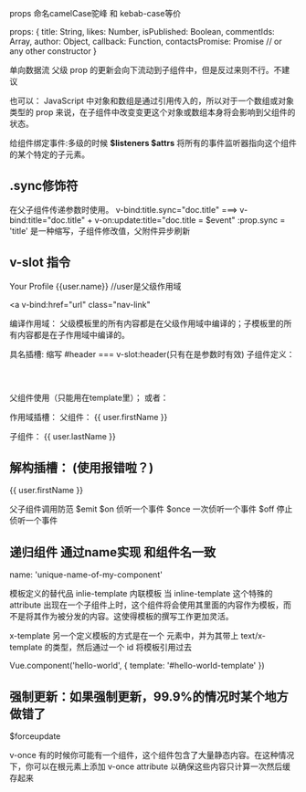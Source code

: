 props 命名camelCase驼峰 和 kebab-case等价

props: {
  title: String,
  likes: Number,
  isPublished: Boolean,
  commentIds: Array,
  author: Object,
  callback: Function,
  contactsPromise: Promise // or any other constructor
}

单向数据流
父级 prop 的更新会向下流动到子组件中，但是反过来则不行。不建议

也可以：
 JavaScript 中对象和数组是通过引用传入的，所以对于一个数组或对象类型的 prop 来说，在子组件中改变变更这个对象或数组本身将会影响到父组件的状态。

给组件绑定事件:多级的时候
**$listeners $attrs**  将所有的事件监听器指向这个组件的某个特定的子元素。

## .sync修饰符

在父子组件传递参数时使用。
v-bind:title.sync="doc.title" ===>  v-bind:title="doc.title"  + v-on:update:title="doc.title = $event"
:prop.sync = 'title' 是一种缩写，子组件修改值，父附件异步刷新 

## v-slot 指令
<!-- 父组件 -->
<navigation-link url="/profile">
  Your Profile {{user.name}} //user是父级作用域
</navigation-link>

<!-- 子组件 -->
<a
  v-bind:href="url"
  class="nav-link"
>
  <slot></slot>
</a>

编译作用域：
父级模板里的所有内容都是在父级作用域中编译的；子模板里的所有内容都是在子作用域中编译的。

具名插槽:  缩写 #header === v-slot:header(只有在是参数时有效)
子组件定义：<header>  <slot name="header"></slot> </header>
父组件使用（只能用在template里）；<base-layout> <template v-slot:header>  <h1>xxx</h1>  </template> </base-layout>
或者：                     <slot name="header"></slot>

作用域插槽：
父组件：
<current-user>
  {{ user.firstName }}
</current-user>

<current-user>
  <template v-slot:default="slotProps">
    {{ slotProps.user.firstName }}
  </template>
</current-user>
子组件：
<span>
  <slot v-bind:user='user'>{{ user.lastName }}</slot>
</span>

## 解构插槽： (使用报错啦？)
<current-user v-slot="{ user }">
  {{ user.firstName }}
</current-user>


父子组件调用防范
$emit
$on 侦听一个事件
$once 一次侦听一个事件
$off 停止侦听一个事件
<!-- this.$once('hook:beforeDestroy', function () {
  picker.destroy()
}) -->

## 递归组件 通过name实现 和组件名一致
name: 'unique-name-of-my-component'


模板定义的替代品
inlie-template 内联模板
当 inline-template 这个特殊的 attribute 出现在一个子组件上时，这个组件将会使用其里面的内容作为模板，而不是将其作为被分发的内容。这使得模板的撰写工作更加灵活。

x-template
另一个定义模板的方式是在一个 <!-- <script>  -->元素中，并为其带上 text/x-template 的类型，然后通过一个 id 将模板引用过去
<!-- 
<script type="text/x-template"  id="hello-world-template">
  <p>Hello hello hello</p>
</script> -->
Vue.component('hello-world', {
  template: '#hello-world-template'
})

## 强制更新：如果强制更新，99.9%的情况时某个地方做错了
$forceupdate

v-once 
有的时候你可能有一个组件，这个组件包含了大量静态内容。在这种情况下，你可以在根元素上添加 v-once attribute 以确保这些内容只计算一次然后缓存起来
